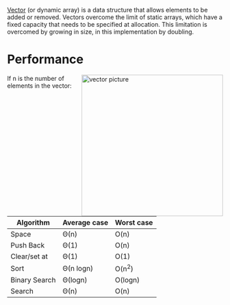 [Vector](https://en.wikipedia.org/wiki/Dynamic_array) (or dynamic array) is a data structure that allows elements to be added or removed. Vectors overcome the limit of static arrays, which have a fixed capacity that needs to be specified at allocation. This limitation is overcomed by growing in size, in this implementation by doubling.

# Performance
<img align="right" width=330 alt="vector picture" src="https://www.interviewcake.com/images/svgs/dynamic_arrays__capacity_size_end_index.svg?bust=210">

If n is the number of elements in the vector:

Algorithm     | Average case  | Worst case
----------    | -------       | ----------
Space	      | Θ(n)	      | O(n)
Push Back     | Θ(1)	      | O(n)
Clear/set at  | Θ(1)	      | O(1)
Sort          | Θ(n logn)     | O(n<sup>2</sup>)
Binary Search |	Θ(logn)       | O(logn)
Search        | Θ(n)          | O(n)
